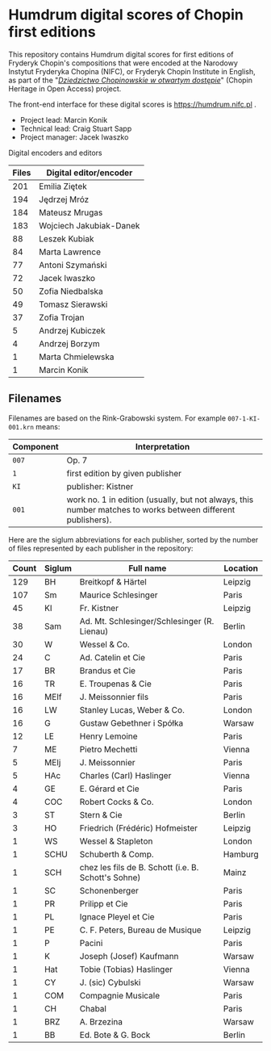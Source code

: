 Humdrum digital scores of Chopin first editions
===============================================

This repository contains Humdrum digital scores for first editions
of Fryderyk Chopin's compositions that were encoded at the Narodowy
Instytut Fryderyka Chopina (NIFC), or Fryderyk Chopin Institute in
English, as part of the "<i><a target="_blank" href="https://nifc.pl/en/home/aktualnosci/news/33">Dziedzictwo Chopinowskie w otwartym dostępie</a></i>" (Chopin Heritage in Open Access) project.

The front-end interface for these digital scores is https://humdrum.nifc.pl .

* Project lead: Marcin Konik
* Technical lead: Craig Stuart Sapp
* Project manager: Jacek Iwaszko

Digital encoders and editors

| Files  | Digital editor/encoder	|
| ------ | ---------------------------- |
| 201	 | Emilia Ziętek		|
| 194	 | Jędrzej Mróz			|
| 184	 |  Mateusz Mrugas		|
| 183	 |  Wojciech Jakubiak-Danek	|
|  88	 |  Leszek Kubiak		|
|  84	 |  Marta Lawrence		|
|  77	 |  Antoni Szymański		|
|  72	 |  Jacek Iwaszko		|
|  50	 |  Zofia Niedbalska		|
|  49	 |  Tomasz Sierawski		|
|  37	 |  Zofia Trojan		|
|   5	 |  Andrzej Kubiczek		|
|   4	 |  Andrzej Borzym		|
|   1	 |  Marta Chmielewska		|
|   1	 |  Marcin Konik		|
 

Filenames
----------

Filenames are based on the Rink-Grabowski system.  For example `007-1-KI-001.krn` means:

| Component | Interpretation			|
| --------- | --------------------------------- |
| `007`     | Op. 7				|
| `1`       | first edition by given publisher	|
| `KI`      | publisher: Kistner		|
| `001`     | work no. 1 in edition (usually, but not always, this number matches to works between different publishers). |

Here are the siglum abbreviations for each publisher, sorted by the number of files
represented by each publisher in the repository:


| Count | Siglum | Full name | Location |
| ----- | ------ | --------- | -------- | 
| 129 | BH	| Breitkopf & Härtel				| Leipzig	|
| 107 | Sm	| Maurice Schlesinger				| Paris		|
|  45 | KI	| Fr. Kistner					| Leipzig	|
|  38 | Sam	| Ad. Mt. Schlesinger/Schlesinger (R. Lienau)	| Berlin	|
|  30 | W	| Wessel & Co.					| London	|
|  24 | C	| Ad. Catelin et Cie				| Paris		|
|  17 | BR	| Brandus et Cie				| Paris		|
|  16 | TR	| E. Troupenas & Cie				| Paris		|
|  16 | MEIf	| J. Meissonnier fils				| Paris		|
|  16 | LW	| Stanley Lucas, Weber & Co.			| London	|
|  16 | G	| Gustaw Gebethner i Spółka			| Warsaw	|
|  12 | LE	| Henry Lemoine					| Paris		|
|   7 | ME	| Pietro Mechetti				| Vienna	|
|   5 | MEIj	| J. Meissonnier				| Paris		|
|   5 | HAc	| Charles (Carl) Haslinger			| Vienna	|
|   4 | GE	| E. Gérard et Cie				| Paris		|
|   4 | COC	| Robert Cocks & Co.				| London	|
|   3 | ST	| Stern & Cie					| Berlin	|
|   3 | HO	| Friedrich (Frédéric) Hofmeister		| Leipzig	|
|   1 | WS	| Wessel & Stapleton				| London	|
|   1 | SCHU	| Schuberth & Comp.				| Hamburg	|
|   1 | SCH	| chez les fils de B. Schott (i.e. B. Schott's Sohne) | Mainz	|
|   1 | SC	| Schonenberger					| Paris		|
|   1 | PR	| Prilipp et Cie				| Paris		|
|   1 | PL	| Ignace Pleyel et Cie				| Paris		|
|   1 | PE	| C. F. Peters, Bureau de Musique		| Leipzig	|
|   1 | P	| Pacini					| Paris		|
|   1 | K	| Joseph (Josef) Kaufmann			| Warsaw	|
|   1 | Hat	| Tobie (Tobias) Haslinger			| Vienna	|
|   1 | CY	| J. (sic) Cybulski				| Warsaw	|
|   1 | COM	| Compagnie Musicale				| Paris		|
|   1 | CH	| Chabal					| Paris		|
|   1 | BRZ	| A. Brzezina					| Warsaw	|
|   1 | BB	| Ed. Bote & G. Bock				| Berlin	|


